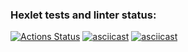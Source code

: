 ### Hexlet tests and linter status:
[![Actions Status](https://github.com/pashkovsky-k/python-project-49/actions/workflows/hexlet-check.yml/badge.svg)](https://github.com/pashkovsky-k/python-project-49/actions)
[![asciicast](https://asciinema.org/a/FafHqb88F0TlIrUCFv5Y894wC.svg)](https://asciinema.org/a/FafHqb88F0TlIrUCFv5Y894wC)
[![asciicast](https://asciinema.org/a/gTy8PG8BXxxTt17h9Oc6uLdRq.svg)](https://asciinema.org/a/gTy8PG8BXxxTt17h9Oc6uLdRq)